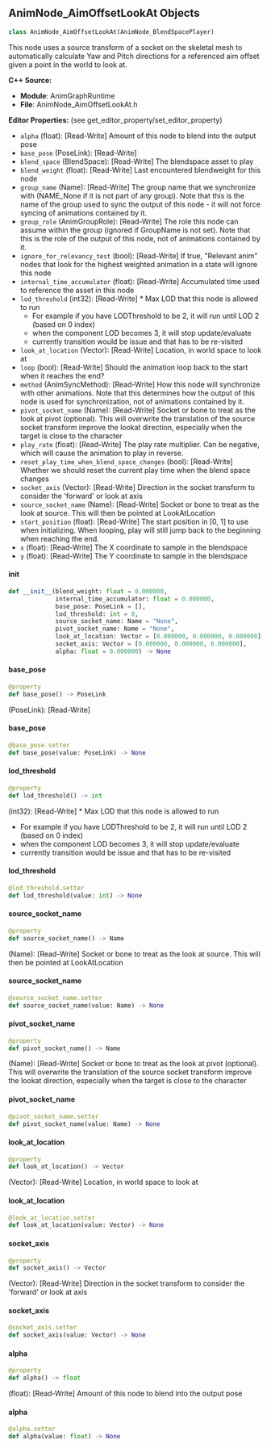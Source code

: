 ## AnimNode_AimOffsetLookAt Objects

```python
class AnimNode_AimOffsetLookAt(AnimNode_BlendSpacePlayer)
```

This node uses a source transform of a socket on the skeletal mesh to automatically calculate
Yaw and Pitch directions for a referenced aim offset given a point in the world to look at.

**C++ Source:**

- **Module**: AnimGraphRuntime
- **File**: AnimNode_AimOffsetLookAt.h

**Editor Properties:** (see get_editor_property/set_editor_property)

- ``alpha`` (float):  [Read-Write] Amount of this node to blend into the output pose
- ``base_pose`` (PoseLink):  [Read-Write]
- ``blend_space`` (BlendSpace):  [Read-Write] The blendspace asset to play
- ``blend_weight`` (float):  [Read-Write] Last encountered blendweight for this node
- ``group_name`` (Name):  [Read-Write] The group name that we synchronize with (NAME_None if it is not part of any group). Note that
  this is the name of the group used to sync the output of this node - it will not force
  syncing of animations contained by it.
- ``group_role`` (AnimGroupRole):  [Read-Write] The role this node can assume within the group (ignored if GroupName is not set). Note
  that this is the role of the output of this node, not of animations contained by it.
- ``ignore_for_relevancy_test`` (bool):  [Read-Write] If true, "Relevant anim" nodes that look for the highest weighted animation in a state will ignore this node
- ``internal_time_accumulator`` (float):  [Read-Write] Accumulated time used to reference the asset in this node
- ``lod_threshold`` (int32):  [Read-Write] * Max LOD that this node is allowed to run
  * For example if you have LODThreshold to be 2, it will run until LOD 2 (based on 0 index)
  * when the component LOD becomes 3, it will stop update/evaluate
  * currently transition would be issue and that has to be re-visited
- ``look_at_location`` (Vector):  [Read-Write] Location, in world space to look at
- ``loop`` (bool):  [Read-Write] Should the animation loop back to the start when it reaches the end?
- ``method`` (AnimSyncMethod):  [Read-Write] How this node will synchronize with other animations. Note that this determines how the output
  of this node is used for synchronization, not of animations contained by it.
- ``pivot_socket_name`` (Name):  [Read-Write] Socket or bone to treat as the look at pivot (optional). This will overwrite the translation of the
  source socket transform improve the lookat direction, especially when the target is close
  to the character
- ``play_rate`` (float):  [Read-Write] The play rate multiplier. Can be negative, which will cause the animation to play in reverse.
- ``reset_play_time_when_blend_space_changes`` (bool):  [Read-Write] Whether we should reset the current play time when the blend space changes
- ``socket_axis`` (Vector):  [Read-Write] Direction in the socket transform to consider the 'forward' or look at axis
- ``source_socket_name`` (Name):  [Read-Write] Socket or bone to treat as the look at source. This will then be pointed at LookAtLocation
- ``start_position`` (float):  [Read-Write] The start position in [0, 1] to use when initializing. When looping, play will still jump back to the beginning when reaching the end.
- ``x`` (float):  [Read-Write] The X coordinate to sample in the blendspace
- ``y`` (float):  [Read-Write] The Y coordinate to sample in the blendspace

<a id="unreal.AnimNode_AimOffsetLookAt.__init__"></a>

#### __init__

```python
def __init__(blend_weight: float = 0.000000,
             internal_time_accumulator: float = 0.000000,
             base_pose: PoseLink = [],
             lod_threshold: int = 0,
             source_socket_name: Name = "None",
             pivot_socket_name: Name = "None",
             look_at_location: Vector = [0.000000, 0.000000, 0.000000],
             socket_axis: Vector = [0.000000, 0.000000, 0.000000],
             alpha: float = 0.000000) -> None
```

<a id="unreal.AnimNode_AimOffsetLookAt.base_pose"></a>

#### base_pose

```python
@property
def base_pose() -> PoseLink
```

(PoseLink):  [Read-Write]

<a id="unreal.AnimNode_AimOffsetLookAt.base_pose"></a>

#### base_pose

```python
@base_pose.setter
def base_pose(value: PoseLink) -> None
```

<a id="unreal.AnimNode_AimOffsetLookAt.lod_threshold"></a>

#### lod_threshold

```python
@property
def lod_threshold() -> int
```

(int32):  [Read-Write] * Max LOD that this node is allowed to run
* For example if you have LODThreshold to be 2, it will run until LOD 2 (based on 0 index)
* when the component LOD becomes 3, it will stop update/evaluate
* currently transition would be issue and that has to be re-visited

<a id="unreal.AnimNode_AimOffsetLookAt.lod_threshold"></a>

#### lod_threshold

```python
@lod_threshold.setter
def lod_threshold(value: int) -> None
```

<a id="unreal.AnimNode_AimOffsetLookAt.source_socket_name"></a>

#### source_socket_name

```python
@property
def source_socket_name() -> Name
```

(Name):  [Read-Write] Socket or bone to treat as the look at source. This will then be pointed at LookAtLocation

<a id="unreal.AnimNode_AimOffsetLookAt.source_socket_name"></a>

#### source_socket_name

```python
@source_socket_name.setter
def source_socket_name(value: Name) -> None
```

<a id="unreal.AnimNode_AimOffsetLookAt.pivot_socket_name"></a>

#### pivot_socket_name

```python
@property
def pivot_socket_name() -> Name
```

(Name):  [Read-Write] Socket or bone to treat as the look at pivot (optional). This will overwrite the translation of the
source socket transform improve the lookat direction, especially when the target is close
to the character

<a id="unreal.AnimNode_AimOffsetLookAt.pivot_socket_name"></a>

#### pivot_socket_name

```python
@pivot_socket_name.setter
def pivot_socket_name(value: Name) -> None
```

<a id="unreal.AnimNode_AimOffsetLookAt.look_at_location"></a>

#### look_at_location

```python
@property
def look_at_location() -> Vector
```

(Vector):  [Read-Write] Location, in world space to look at

<a id="unreal.AnimNode_AimOffsetLookAt.look_at_location"></a>

#### look_at_location

```python
@look_at_location.setter
def look_at_location(value: Vector) -> None
```

<a id="unreal.AnimNode_AimOffsetLookAt.socket_axis"></a>

#### socket_axis

```python
@property
def socket_axis() -> Vector
```

(Vector):  [Read-Write] Direction in the socket transform to consider the 'forward' or look at axis

<a id="unreal.AnimNode_AimOffsetLookAt.socket_axis"></a>

#### socket_axis

```python
@socket_axis.setter
def socket_axis(value: Vector) -> None
```

<a id="unreal.AnimNode_AimOffsetLookAt.alpha"></a>

#### alpha

```python
@property
def alpha() -> float
```

(float):  [Read-Write] Amount of this node to blend into the output pose

<a id="unreal.AnimNode_AimOffsetLookAt.alpha"></a>

#### alpha

```python
@alpha.setter
def alpha(value: float) -> None
```

<a id="unreal.AnimNode_ApplyAdditive"></a>